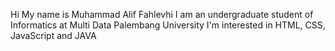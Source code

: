 Hi
My name is Muhammad Alif Fahlevhi
I am an undergraduate student of Informatics at Multi Data Palembang University
I'm interested in HTML, CSS, JavaScript and JAVA
